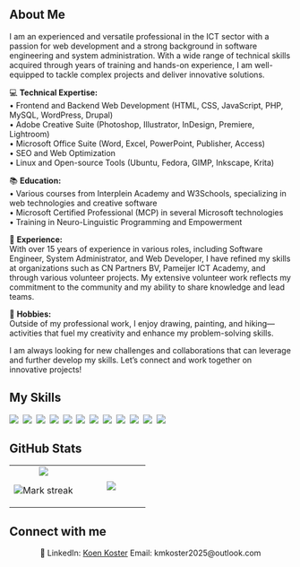 ## About Me

I am an experienced and versatile professional in the ICT sector with a passion for web development and a strong background in software engineering and system administration. With a wide range of technical skills acquired through years of training and hands-on experience, I am well-equipped to tackle complex projects and deliver innovative solutions.

💻 **Technical Expertise:**  
• Frontend and Backend Web Development (HTML, CSS, JavaScript, PHP, MySQL, WordPress, Drupal)  
• Adobe Creative Suite (Photoshop, Illustrator, InDesign, Premiere, Lightroom)  
• Microsoft Office Suite (Word, Excel, PowerPoint, Publisher, Access)  
• SEO and Web Optimization  
• Linux and Open-source Tools (Ubuntu, Fedora, GIMP, Inkscape, Krita)

📚 **Education:**  
• Various courses from Interplein Academy and W3Schools, specializing in web technologies and creative software  
• Microsoft Certified Professional (MCP) in several Microsoft technologies  
• Training in Neuro-Linguistic Programming and Empowerment

🌟 **Experience:**  
With over 15 years of experience in various roles, including Software Engineer, System Administrator, and Web Developer, I have refined my skills at organizations such as CN Partners BV, Pameijer ICT Academy, and through various volunteer projects. My extensive volunteer work reflects my commitment to the community and my ability to share knowledge and lead teams.

🎨 **Hobbies:**  
Outside of my professional work, I enjoy drawing, painting, and hiking—activities that fuel my creativity and enhance my problem-solving skills.

I am always looking for new challenges and collaborations that can leverage and further develop my skills. Let’s connect and work together on innovative projects!

## My Skills

<img src="https://img.shields.io/badge/JavaScript-F7DF1E?logo=javascript&logoColor=000"> 
<img src="https://img.shields.io/badge/HTML-%23E34F26.svg?logo=html5&logoColor=white"> 
<img src="https://img.shields.io/badge/CSS-1572B6?logo=css3&logoColor=fff"> 
<img src="https://img.shields.io/badge/Kotlin-%237F52FF.svg?logo=kotlin&logoColor=white"> 
<img src="https://img.shields.io/badge/Bootstrap-7952B3?logo=bootstrap&logoColor=fff"> 
<img src="https://img.shields.io/badge/jQuery-0769AD?logo=jquery&logoColor=fff"> 
<img src="https://img.shields.io/badge/Node.js-6DA55F?logo=node.js&logoColor=white"> 
<img src="https://img.shields.io/badge/MariaDB-003545?logo=mariadb&logoColor=white"> 
<img src="https://img.shields.io/badge/MongoDB-%234ea94b.svg?logo=mongodb&logoColor=white"> 
<img src="https://img.shields.io/badge/MySQL-4479A1?logo=mysql&logoColor=fff"> 
<img src="https://img.shields.io/badge/GitHub%20Copilot-000?logo=githubcopilot&logoColor=fff"> 
<img src="https://img.shields.io/badge/ChatGPT-74aa9c?logo=openai&logoColor=white"> 

## GitHub Stats

<table><tbody><tr border="none"><td width="50%" align="center">
<img align="center" src="https://readme-stats-fork-mauve.vercel.app/api/?username=Koen Koster&theme=dark&show_icons=true&count_private=true">

<img alt="Mark streak" src="https://github-readme-streak-stats-five-roan.vercel.app?user=Koen Koster&theme=dark"></td><td width="50%" align="center">
<img align="center" src="https://readme-stats-fork-mauve.vercel.app/api/top-langs/?username=Koen Koster&theme=dark&hide_border=false&no-bg=true&no-frame=true&langs_count=6"></td></tr></tbody></table>

## Connect with me

<p align="center">🔗 LinkedIn: <a href="https://www.linkedin.com/in/koen-koster-professional/" target="_blank">Koen Koster</a> Email: kmkoster2025@outlook.com</p>
